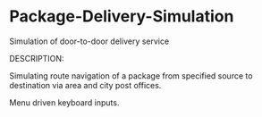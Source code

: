 # Package-Delivery-Simulation
Simulation of door-to-door delivery service

DESCRIPTION: 

Simulating route navigation of a package from specified source to destination via area and city post offices.

Menu driven keyboard inputs.
